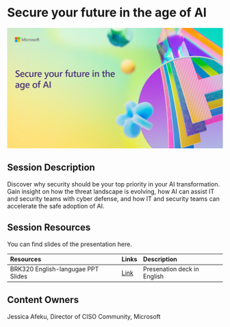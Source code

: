 # Secure your future in the age of AI

![Session cover image with a bright "AI" text in 3D over a blue and purple abstract background.](img/BRK320.png)

## Session Description

Discover why security should be your top priority in your AI transformation. Gain insight on how the threat landscape is evolving, how AI can assist IT and security teams with cyber defense, and how IT and security teams can accelerate the safe adoption of AI. 

## Session Resources
You can find slides of the presentation here.

| Resources          | Links                             | Description        |
|:-------------------|:----------------------------------|:-------------------|
| BRK320 English-langugae PPT Slides | [Link](https://www.google.com/) | Presenation deck in English |

## Content Owners
Jessica Afeku, Director of CISO Community, Microsoft

